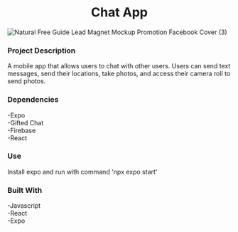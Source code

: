 # <h1 align="center">Chat App</h1>
![Natural Free Guide Lead Magnet Mockup Promotion Facebook Cover (3)](https://github.com/SarJohnson/chat-app/assets/133914581/0bfcfedb-a3e1-4107-bd97-b4e3e0073f02)
### Project Description
A mobile app that allows users to chat with other users. Users can send text messages, send their locations, take photos, and access their camera roll to send photos.
### Dependencies
-Expo
</br>
-Gifted Chat
</br>
-Firebase
</br>
-React
### Use
Install expo and run with command 'npx expo start'
### Built With
-Javascript
</br>
-React
</br>
-Expo
